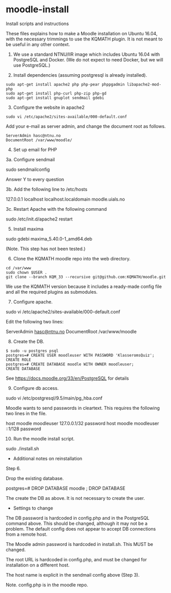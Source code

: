 # moodle-install

Install scripts and instructions

These files explains how to make a Moodle installation on Ubuntu 16.04,
with the necessary trimmings to use the KQMATH plugin.  It is not meant
to be useful in any other context.

1.  We use a standard NTNU/IIR image which includes Ubuntu 16.04 with
  PostgreSQL and Docker.  (We do not expect to need Docker, but we will
  use PostgreSQL.)

2.  Install dependencies (assuming postgresql is already installed).

   ```
   sudo apt-get install apache2 php php-pear phppgadmin libapache2-mod-php
   sudo apt-get install php-curl php-zip php-gd 
   sudo apt-get install gnuplot sendmail gdebi
   ```

3.  Configure the website in apache2

   ```
   sudo vi /etc/apache2/sites-available/000-default.conf
   ```

   Add your e-mail as server admin, and change the document root as
   follows.

   ```
   ServerAdmin hasc@ntnu.no
   DocumentRoot /var/www/moodle/
   ```


4.  Set up email for PHP

   3a. Configure sendmail

   sudo sendmailconfig

   Answer Y to every question

   3b. Add the following line to /etc/hosts

   127.0.0.1 localhost localhost.localdomain moodle.uials.no

   3c. Restart Apache with the following command

   sudo /etc/init.d/apache2 restart

5.  Install maxima

   sudo gdebi maxima_5.40.0-1_amd64.deb

   (Note. This step has not been tested.)

6.  Clone the KQMATH moodle repo into the web directory.

   ```
   cd /var/www
   sudo chown $USER .
   git clone --branch KQM_33 --recursive git@github.com:KQMATH/moodle.git
   ```

   We use the KQMATH version because it includes a ready-made config
   file and all the required plugins as submodules.

7.  Configure apache.

   sudo vi /etc/apache2/sites-available/000-default.conf 

   Edit the following two lines:

   ServerAdmin hasc@ntnu.no
   DocumentRoot /var/www/moodle

8.  Create the DB.

   ```
   $ sudo -u postgres psql
   postgres=# CREATE USER moodleuser WITH PASSWORD 'KlasseromsQuiz';
   CREATE ROLE
   postgres=# CREATE DATABASE moodle WITH OWNER moodleuser;
   CREATE DATABASE
   ```

   See https://docs.moodle.org/33/en/PostgreSQL for details

9.  Configure db access.

  sudo vi /etc/postgresql/9.5/main/pg_hba.conf 

  Moodle wants to send passwords in cleartext.  This requires the
  following two lines in the file.

  host    moodle        moodleuser      127.0.0.1/32            password
  host    moodle        moodleuser      ::1/128                 password


10.  Run the moodle install script.

   sudo ./install.sh

* Additional notes on reinstallation

Step 6.

   Drop the existing database.

   postgres=# DROP DATABASE moodle ;
   DROP DATABASE

   The create the DB as above.  It is not necessary to create the user.

  
* Settings to change

The DB password is hardcoded in config.php and in the PostgreSQL command
above.  This should be changed, although it may not be a problem. The
default config does not appear to accept DB connections from a remote
host.

The Moodle admin password is hardcoded in install.sh.  This MUST be changed.

The root URL is hardcoded in config.php, and must be changed for installation
on a different host.

The host name is explicit in the sendmail config above (Step 3).

Note. config.php is in the moodle repo.
